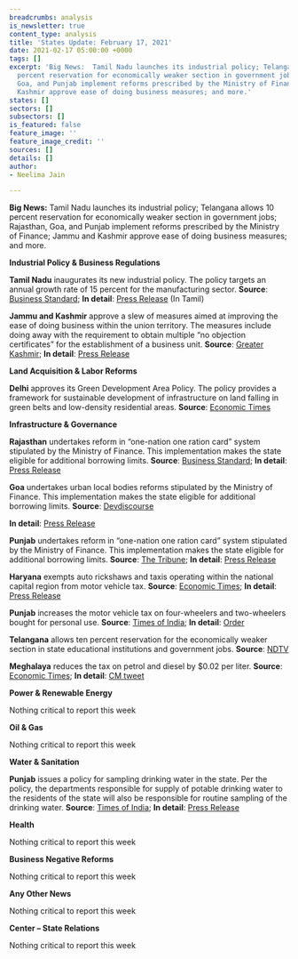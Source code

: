 ```yaml
---
breadcrumbs: analysis
is_newsletter: true
content_type: analysis
title: 'States Update: February 17, 2021'
date: 2021-02-17 05:00:00 +0000
tags: []
excerpt: 'Big News:  Tamil Nadu launches its industrial policy; Telangana allows 10
  percent reservation for economically weaker section in government jobs; Rajasthan,
  Goa, and Punjab implement reforms prescribed by the Ministry of Finance; Jammu and
  Kashmir approve ease of doing business measures; and more.'
states: []
sectors: []
subsectors: []
is_featured: false
feature_image: ''
feature_image_credit: ''
sources: []
details: []
author:
- Neelima Jain

---
```

**Big News:** Tamil Nadu launches its industrial policy; Telangana allows 10 percent reservation for economically weaker section in government jobs; Rajasthan, Goa, and Punjab implement reforms prescribed by the Ministry of Finance; Jammu and Kashmir approve ease of doing business measures; and more.

**Industrial Policy & Business Regulations**

**Tamil Nadu** inaugurates its new industrial policy. The policy targets an annual growth rate of 15 percent for the manufacturing sector. **Source**: [Business Standard](https://www.business-standard.com/article/economy-policy/tamil-nadu-announces-new-industrial-policy-targets-rs-10-trn-investments-121021600736_1.html); **In detail**: [Press Release](https://cms.tn.gov.in/sites/default/files/press_release/pr160221_128.pdf) (In Tamil)

**Jammu and Kashmir** approve a slew of measures aimed at improving the ease of doing business within the union territory. The measures include doing away with the requirement to obtain multiple “no objection certificates” for the establishment of a business unit. **Source**: [Greater Kashmir](https://www.greaterkashmir.com/news/latest-news/jk-govt-announces-series-of-measures-for-simplifying-business-establishment-process/); **In detail**: [Press Release](http://new.jkdirinf.in/NewsDescription.aspx?ID=71428)

**Land Acquisition & Labor Reforms**

**Delhi** approves its Green Development Area Policy. The policy provides a framework for sustainable development of infrastructure on land falling in green belts and low-density residential areas. **Source**: [Economic Times](https://realty.economictimes.indiatimes.com/news/industry/dda-approves-draft-green-development-area-policy-for-sustainable-development/80827270)

**Infrastructure & Governance**

**Rajasthan** undertakes reform in “one-nation one ration card” system stipulated by the Ministry of Finance. This implementation makes the state eligible for additional borrowing limits. **Source**: [Business Standard](https://www.business-standard.com/article/economy-policy/finmin-permits-rs-2-731-crore-add-l-borrowing-by-rajasthan-post-reforms-121020901587_1.html); **In detail**: [Press Release](https://pib.gov.in/Pressreleaseshare.aspx?PRID=1696493)

**Goa** undertakes urban local bodies reforms stipulated by the Ministry of Finance. This implementation makes the state eligible for additional borrowing limits. **Source**: [Devdiscourse](https://www.devdiscourse.com/article/education/1445043-goa-becomes-6thstate-to-successfully-undertake-urban-local-bodies-reforms)

**In detail**: [Press Release](https://pib.gov.in/Pressreleaseshare.aspx?PRID=1697062)

**Punjab** undertakes reform in “one-nation one ration card” system stipulated by the Ministry of Finance. This implementation makes the state eligible for additional borrowing limits. **Source**: [The Tribune](https://www.tribuneindia.com/news/punjab/punjab-becomes-13th%C2%A0state-to-successfully-complete-one-nation-one-ration-card-reform-211968); **In detail**: [Press Release](https://pib.gov.in/PressReleasePage.aspx?PRID=1697633)

**Haryana** exempts auto rickshaws and taxis operating within the national capital region from motor vehicle tax. **Source**: [Economic Times](https://economictimes.indiatimes.com/news/economy/policy/haryana-government-grants-exemption-in-motor-vehicle-tax-to-autos-taxis-operating-within-delhi-ncr/articleshow/80789585.cms); **In detail**: [Press Release](https://prharyana.gov.in/en/haryana-government-has-decided-to-grant-exemption-in-motor-vehicle-tax-to-auto-rickshawstaxis)

**Punjab** increases the motor vehicle tax on four-wheelers and two-wheelers bought for personal use. **Source**: [Times of India](https://timesofindia.indiatimes.com/city/chandigarh/punjab-increases-motor-vehicle-tax-on-personal-vehicles/articleshow/80888381.cms); **In detail**: [Order](https://olps.punjabtransport.org/Tax%20Amendment%20dated%2012%20Feb%202021.pdf)

**Telangana** allows ten percent reservation for the economically weaker section in state educational institutions and government jobs. **Source**: [NDTV](https://www.ndtv.com/india-news/telangana-issues-order-for-10-per-cent-quota-for-economically-weaker-sections-2366152)

**Meghalaya** reduces the tax on petrol and diesel by $0.02 per liter. **Source**: [Economic Times](https://energy.economictimes.indiatimes.com/news/oil-and-gas/meghalaya-govt-to-reduce-tax-on-petrol-diesel-by-rs-2-per-litre-cm/80746260); **In detail**: [CM tweet](https://twitter.com/SangmaConrad/status/1358413075347480578)

**Power & Renewable Energy**

Nothing critical to report this week

**Oil & Gas**

Nothing critical to report this week

**Water & Sanitation**

**Punjab** issues a policy for sampling drinking water in the state. Per the policy, the departments responsible for supply of potable drinking water to the residents of the state will also be responsible for routine sampling of the drinking water. **Source**: [Times of India](https://timesofindia.indiatimes.com/city/chandigarh/punjab-frames-policy-for-sampling-of-drinking-water/articleshow/80790497.cms); **In detail**: [Press Release](http://www.diprpunjab.gov.in/?q=content/punjab-govt-issues-comprehensive-policy-routine-water-sampling-outbreaks-water-borne)

**Health**

Nothing critical to report this week

**Business Negative Reforms**

Nothing critical to report this week

**Any Other News**

Nothing critical to report this week

**Center – State Relations**

Nothing critical to report this week
